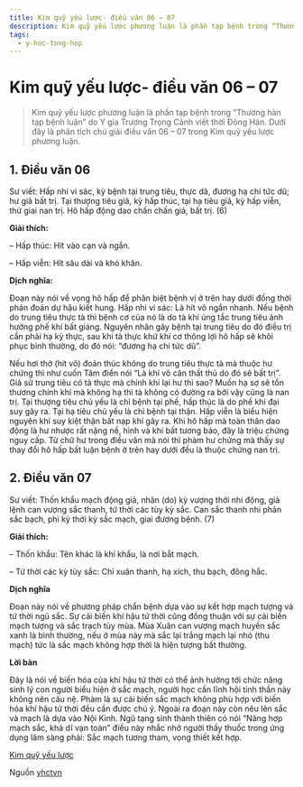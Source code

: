 ```yaml
---
title: Kim quỹ yếu lược- điều văn 06 – 07
description: Kim quỹ yếu lược phương luận là phần tạp bệnh trong “Thương hàn tạp bệnh luận” do Y gia Trương Trọng Cảnh viết thời Đông Hán. Dưới đây là phân tích chú giải điều văn 06 – 07 trong Kim quỹ yếu lược phương luận.
tags:
  - y-hoc-tong-hop
---
```


# Kim quỹ yếu lược- điều văn 06 – 07 

> Kim quỹ yếu lược phương luận là phần tạp bệnh trong “Thương hàn tạp bệnh luận” do Y gia Trương Trọng Cảnh viết thời Đông Hán. Dưới đây là phân tích chú giải điều văn 06 – 07 trong Kim quỹ yếu lược phương luận.


## 1. Điều văn 06


Sư viết: Hấp nhi vi sác, kỳ bệnh tại trung tiêu, thực dã, đương hạ chi tức dũ; hư giả bất trị. Tại thượng tiêu giả, kỳ hấp thúc, tại hạ tiêu giả, kỳ hấp viễn, thử giai nan trị. Hô hấp động dao chấn chấn giả, bất trị. (6)


**Giải thích:**


– Hấp thúc: Hít vào cạn và ngắn.


– Hấp viễn: Hít sâu dài và khó khăn.


**Dịch nghĩa:**


Đoạn này nói về vọng hô hấp để phân biệt bệnh vị ở trên hay dưới đồng thời phán đoán dự hậu kiết hung. Hấp nhi vi sác: Là hít vô ngắn nhanh. Nếu bệnh do trung tiêu thực tà thì bệnh cơ của nó là do tà khí úng tắc trung tiêu ảnh hưởng phế khí bất giáng. Nguyên nhân gây bệnh tại trung tiêu do đó điều trị cần phải hạ kỳ thực, sau khi tà thực khứ khí cơ thông lợi hô hấp sẽ khôi phục bình thường, do đó nói: “đương hạ chi tức dũ”.





Nếu hơi thở (hít vô) đoản thúc không do trung tiêu thực tà mà thuộc hư chứng thì như cuốn Tâm điển nói “Là khí vô căn thất thủ do đó sẽ bất trị”. Giả sử trung tiêu có tà thực mà chính khí lại hư thì sao? Muốn hạ sợ sẽ tổn thương chính khí mà không hạ thì tà không có đường ra bởi vậy cũng là nan trị. Tại thượng tiêu chủ yếu là chỉ bệnh tại phế, hấp thúc là do phế khí đại suy gây ra. Tại hạ tiêu chủ yếu là chỉ bệnh tại thận. Hấp viễn là biểu hiện nguyên khí suy kiệt thận bất nạp khí gây ra. Khi hô hấp mà toàn thân dao động là hư nhược rất nặng nề, hình và khí bất tương bảo, đây là triệu chứng nguy cấp. Từ chữ hư trong điều văn mà nói thì phàm hư chứng mà thấy sự thay đổi hô hấp bất luận bệnh ở trên hay dưới đều là thuộc chứng nan trị.


## 2. Điều văn 07


Sư viết: Thốn khẩu mạch động giả, nhân (do) kỳ vượng thời nhi động, giả lệnh can vượng sắc thanh, tứ thời các tùy kỳ sắc. Can sắc thanh nhi phản sắc bạch, phi kỳ thời kỳ sắc mạch, giai đương bệnh. (7)


**Giải thích:**


– Thốn khẩu: Tên khác là khí khẩu, là nơi bắt mạch.


– Tứ thời các kỳ tùy sắc: Chỉ xuân thanh, hạ xích, thu bạch, đông hắc.


**Dịch nghĩa**


Đoạn này nói về phương pháp chẩn bệnh dựa vào sự kết hợp mạch tượng và tứ thời ngũ sắc. Sự cải biến khí hậu tứ thời cũng đồng thuận với sự cải biến mạch tượng và sắc trạch tùy mùa. Mùa Xuân can vượng mạch huyền sắc xanh là bình thường, nếu ở mùa này mà sắc lại trắng mạch lại nhỏ (thu mạch) tức là sắc mạch không hợp thời là hiện tượng bất thường.


**Lời bàn**


Đây là nói về biến hóa của khí hậu tứ thời có thể ảnh hưởng tới chức năng sinh lý con người biểu hiện ở sắc mạch, người học cần lĩnh hội tinh thần này không nên câu nệ. Phàm là sự cải biến sắc mạch không phù hợp với biến hóa khí hậu tứ thời đều cần được chú ý. Ngoài ra đoạn này còn nêu lên sắc và mạch là dựa vào Nội Kinh. Ngũ tạng sinh thành thiên có nói “Năng hợp mạch sắc, khả dĩ vạn toàn” điều này nhắc nhở người thầy thuốc trong ứng dụng lâm sàng phải: Sắc mạch tương tham, vọng thiết kết hợp.





[Kim quỹ yếu lược](/yhctvn/tag/kim-quy-yeu-luoc)

Nguồn [yhctvn](https://yhctvn.com/kim-quy-yeu-luoc-dieu-van-06-07/)
